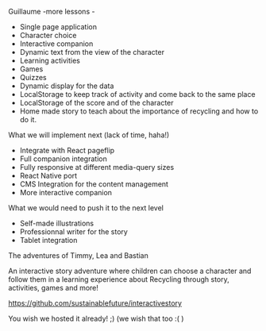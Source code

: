 Guillaume
    -more lessons
    -




- Single page application
- Character choice
- Interactive companion
- Dynamic text from the view of the character
- Learning activities
- Games
- Quizzes
- Dynamic display for the data
- LocalStorage to keep track of activity and come back to the same place
- LocalStorage of the score and of the character
- Home made story to teach about the importance of recycling and how to do it.


What we will implement next (lack of time, haha!)

- Integrate with React pageflip
- Full companion integration
- Fully responsive at different media-query sizes
- React Native port
- CMS Integration for the content management
- More interactive companion


What we would need to push it to the next level

- Self-made illustrations
- Professionnal writer for the story
- Tablet integration


The adventures of Timmy, Lea and Bastian

An interactive story adventure where children can choose a character and follow them in a learning experience about Recycling through story, activities, games and more!

https://github.com/sustainablefuture/interactivestory

You wish we hosted it already! ;) (we wish that too :( )
